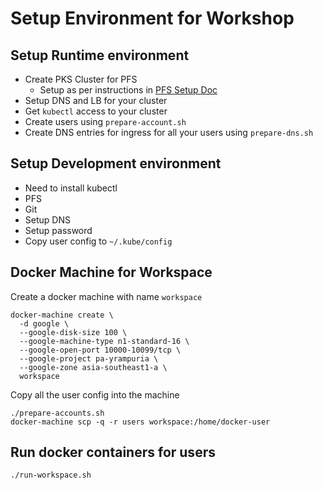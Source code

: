 # Setup Environment for Workshop

## Setup Runtime environment

- Create PKS Cluster for PFS
  - Setup as per instructions in [PFS Setup Doc](https://docs.pivotal.io/pfs/0-2/install-on-pks-gcp.html)
- Setup DNS and LB for your cluster
- Get `kubectl` access to your cluster
- Create users using `prepare-account.sh`
- Create DNS entries for ingress for all your users using `prepare-dns.sh`

## Setup Development environment

- Need to install kubectl
- PFS
- Git
- Setup DNS
- Setup password
- Copy user config to `~/.kube/config`

## Docker Machine for Workspace

Create a docker machine with name `workspace`

```
docker-machine create \
  -d google \
  --google-disk-size 100 \
  --google-machine-type n1-standard-16 \
  --google-open-port 10000-10099/tcp \
  --google-project pa-yrampuria \
  --google-zone asia-southeast1-a \
  workspace
```

Copy all the user config into the machine

```
./prepare-accounts.sh
docker-machine scp -q -r users workspace:/home/docker-user
```

## Run docker containers for users

```
./run-workspace.sh
```
